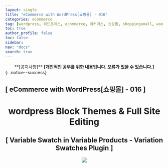 ```yaml
---
layout: single
title: "eCommerce with WordPress[쇼핑몰] - 016"
categories: eCommerce
tag: [wordpress, 워드프레스, ecommerce, 이커머스, 쇼핑몰, shoppingamall, woocommerce, 우커머스]
toc: true
author_profile: false
toc: false
sidebar:
nav: "docs"
search: true
---
```


<center>**[공지사항]** <strong> [개인적인 공부를 위한 내용입니다. 오류가 있을 수 있습니다.] </strong></center>
{: .notice--success}

<h2>[ eCommerce with WordPress[쇼핑몰] - 016 ]</h2>

<div align="center"><p><h1>wordpress Block Themes & Full Site Editing</h1></p></div>

<div align="center"><h2>[ Variable Swatch in Variable Products - Variation Swatches Plugin ]</h2>
<div align="center"><img src="http://drive.google.com/uc?export=view&id=1F5dARqLwrgOvtQB5nepiT_5iKOxb34Bo"><br><br><br></div><br>





